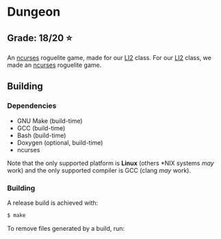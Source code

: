 # Dungeon

## Grade: 18/20 :star:

An [ncurses](https://invisible-island.net/ncurses/) roguelite game, made for
our [LI2](https://www4.di.uminho.pt/~jno/sitedi/uc_J302N6.html) class. 
For our [LI2](https://www4.di.uminho.pt/~jno/sitedi/uc_J302N6.html) class, we made an [ncurses](https://invisible-island.net/ncurses/)  roguelite game.

## Building

### Dependencies

 - GNU Make (build-time)
 - GCC (build-time)
 - Bash (build-time)
 - Doxygen (optional, build-time)
 - ncurses

Note that the only supported platform is **Linux** (others \*NIX systems _may_ work) and the only
supported compiler is GCC (clang _may_ work).

### Building

A release build is achieved with:

``` bash
$ make
```

To remove files generated by a build, run:
    
